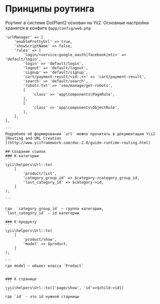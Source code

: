 Принципы роутинга
=====================

Роутинг в системе DotPlant2 основан на Yii2.  Основные настройки хранятся в конфиге `@app/config/web.php`
````
'urlManager' => [
    'enablePrettyUrl' => true,
    'showScriptName' => false,
    'rules' => [
        'login/<service:google_oauth|facebook|etc>' => 'default/login',
        'login' => 'default/login',
        'logout' => 'default/logout',
        'signup' => 'default/signup',
        'cart/payment-result/<id:.+>' => 'cart/payment-result',
        'search' => 'default/search',
        'robots.txt' => 'seo/manage/get-robots',
        [
            'class' => 'app\components\PageRule',
        ],
        [
            'class' => 'app\components\ObjectRule',
        ],
    ],
],

```
Подробнее об формировании `url` можно прочитать в документации Yii2 [Routing and URL Creation
](http://www.yiiframework.com/doc-2.0/guide-runtime-routing.html)

## Создание ссылок
### К категории
```
\yii\helpers\Url::to(
    [
        'product/list',
        'category_group_id' => $category->category_group_id,
        'last_category_id' => $category->id,
    ]
);

```

где  `category_group_id` — группа категории,
`last_category_id` — id категории

### К продукту
```
\yii\helpers\Url::to(
    [
        'product/show',
        'model' => $product,
    ]
);

```
где model — объект класса `Product`


### К странице
```
\yii\helpers\Url::to(['page/show', 'id'=>$child->id])
```
где `id` - это id нужной старницы
